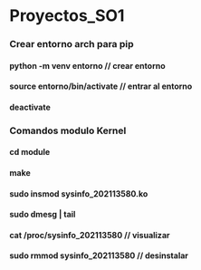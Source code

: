 # Proyectos_SO1
### Crear entorno arch para pip
#### python -m venv entorno      // crear entorno
#### source entorno/bin/activate // entrar al entorno
#### deactivate

### Comandos modulo Kernel

#### cd module
#### make
#### sudo insmod sysinfo_202113580.ko
#### sudo dmesg | tail
#### cat /proc/sysinfo_202113580 // visualizar
#### sudo rmmod sysinfo_202113580 // desinstalar
